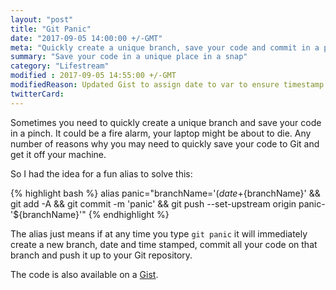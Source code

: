 ```yaml
---
layout: "post"
title: "Git Panic"
date: "2017-09-05 14:00:00 +/-GMT"
meta: "Quickly create a unique branch, save your code and commit in a panic situation"
summary: "Save your code in a unique place in a snap"
category: "Lifestream"
modified : 2017-09-05 14:55:00 +/-GMT
modifiedReason: Updated Gist to assign date to var to ensure timestamp is consistent.
twitterCard:
---
```


Sometimes you need to quickly create a unique branch and save your code in a pinch. It could be a fire alarm, your laptop might be about to die. Any number of reasons why you may need to quickly save your code to Git and get it off your machine.

So I had the idea for a fun alias to solve this:

{% highlight bash %}
alias panic="branchName='$(date +%Y-%m-%d-%H-%M)' && git checkout -b panic-'${branchName}' && git add -A && git commit -m 'panic' && git push --set-upstream origin panic-'${branchName}'"
{% endhighlight %}

The alias just means if at any time you type ```git panic``` it will immediately create a new branch, date and time stamped, commit all your code on that branch and push it up to your Git repository.

The code is also available on a [Gist](https://gist.github.com/vipickering/f2e275cd7ceeb047eb66b9e52d5b0034).
